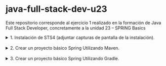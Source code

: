 # java-full-stack-dev-u23
Este repositorio corresponde al ejercicio 1 realizado en la formación de Java Full Stack Developer, concretamente a la unidad 23 – SPRING Basics

<details>
  <summary> 1. Instalación de STS4 (adjuntar capturas de pantalla de la instalación).</summary>
<br>
  <img src="https://github.com/JagaScripts/java-full-stack-dev-u23/blob/master/sts4aceptlicence.jpg">
  <img src="https://github.com/JagaScripts/java-full-stack-dev-u23/blob/master/sts4ineclipse.jpg">
  <img src="https://github.com/JagaScripts/java-full-stack-dev-u23/blob/master/sts4inmarketplace.jpg">
  <img src="https://github.com/JagaScripts/java-full-stack-dev-u23/blob/master/sts4installed.jpg">
 <br>
<p align="justify">imagen instalación.</p>


  </details>
<br>

<details>
  <summary> 2. Crear un proyecto básico Spring Utilizando Maven.</summary>
<br>
  <img src="https://github.com/JagaScripts/java-full-stack-dev-u23/blob/master/gradle.jpg">
  
  <img src="https://github.com/JagaScripts/java-full-stack-dev-u23/blob/master/gradleeclipse.jpg">
 <br>
<p align="justify">imagen creacion maven.</p>


  </details>
<br>

<details>
  <summary> 3. Crear un proyecto básico Spring Utilizando Gradle.</summary>
<br>
  <img src="https://github.com/JagaScripts/java-full-stack-dev-u23/blob/master/springtools.jpg">
  <img src="https://github.com/JagaScripts/java-full-stack-dev-u23/blob/master/springtoolse.jpg">
 <br>
<p align="justify">imagen creacion gradle.</p>

  </details>
<br>
